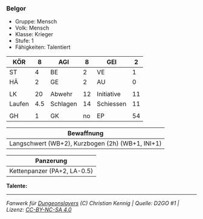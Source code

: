 ### Belgor  
- Gruppe: Mensch  
- Volk: Mensch  
- Klasse: Krieger  
- Stufe: 1  
- Fähigkeiten: Talentiert  


| KÖR | 8 | AGI | 8 | GEI | 2 |
| --- | --- | --- | --- | --- | --- |
| ST | 4 | BE | 2 | VE | 1 |
| HÄ | 2 | GE | 2 | AU | 0 |
|  |  |  |  |  |  |
| LK | 20 | Abwehr | 12 | Initiative | 11 |
| Laufen | 4.5 | Schlagen | 14 | Schiessen | 11 |
|  |  |  |  |  |  |
| GH | 1 | GK | no | EP | 54 |


| Bewaffnung |
| --- |
| Langschwert (WB+2), Kurzbogen (2h) (WB+1, INI+1) |


| Panzerung |
| --- |
| Kettenpanzer (PA+2, LA-0.5) |


**Talente:**  






___
*Fanwerk für [Dungeonslayers](https://www.dungeonslayers.net/) (C) Christian Kennig | Quelle: D2GO #1 | Lizenz: [CC-BY-NC-SA 4.0](https://creativecommons.org/licenses/by-nc-sa/4.0/deed.de)*